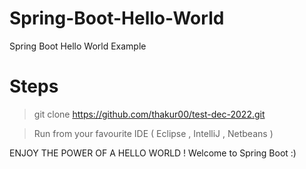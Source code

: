 # Spring-Boot-Hello-World
Spring Boot Hello World Example 


# Steps

> git clone https://github.com/thakur00/test-dec-2022.git

> Run from your favourite IDE ( Eclipse , IntelliJ , Netbeans )

ENJOY THE POWER OF A HELLO WORLD ! Welcome to Spring Boot :)
